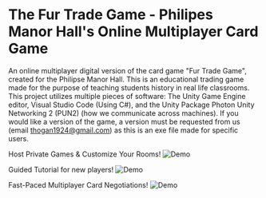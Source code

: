 # The Fur Trade Game - Philipes Manor Hall's Online Multiplayer Card Game
An online multiplayer digital version of the card game "Fur Trade Game", created for the Philipse Manor Hall. This is an educational trading game made for the purpose of teaching students history in real life classrooms.
This project utilizes multiple pieces of software: The Unity Game Engine editor, Visual Studio Code (Using C#), and the Unity Package Photon Unity Networking 2 (PUN2) (how we communicate across machines). 
If you would like a version of the game, a version must be requested from us (email thogan1924@gmail.com) as this is an exe file made for specific users.

Host Private Games & Customize Your Rooms! 
![Demo](./CustomizableRooms.gif)

Guided Tutorial for new players!
![Demo](./InteractiveTutorial.gif)

Fast-Paced Multiplayer Card Negotiations!
![Demo](./Gameplay3.gif)
